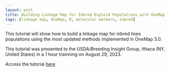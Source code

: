 ```yaml
---
layout: post
title: Building Linkage Map for Inbred Diploid Populations with OneMap
tags: [linkage map, OneMap, R, molecular markers, inbred]
---
```


This tutorial will show how to build a linkage map for inbred lines populations using the most updated methods implemented in OneMap 3.0.

This tutorial was presented to the USDA/Breeding Insight Group, Ithaca (NY, United States) in a 1 hour trainning on August 29, 2023. 

Access the tutorial [here](https://cristianetaniguti.github.io/Tutorials/Cornell_course/OneMap_Inbred.html)
